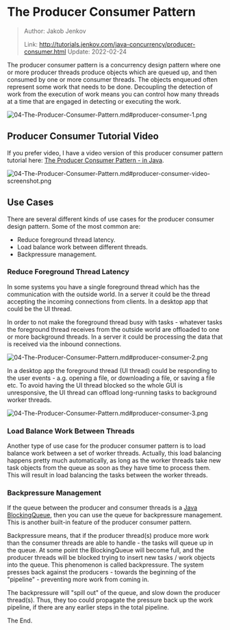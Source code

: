 # The Producer Consumer Pattern

> Author: Jakob Jenkov
>
> Link: http://tutorials.jenkov.com/java-concurrency/producer-consumer.html  Update: 2022-02-24

The producer consumer pattern is a concurrency design pattern where one or more producer threads produce objects which are queued up, and then consumed by one or more consumer threads. The objects enqueued often represent some work that needs to be done. Decoupling the detection of work from the execution of work means you can control how many threads at a time that are engaged in detecting or executing the work.

![04-The-Producer-Consumer-Pattern.md#producer-consumer-1.png](http://tutorials.jenkov.com/images/java-concurrency/producer-consumer-1.png)

## Producer Consumer Tutorial Video

If you prefer video, I have a video version of this producer consumer pattern tutorial here:
[The Producer Consumer Pattern - in Java](https://www.youtube.com/watch?v=tEwNXnAmc9c&list=PLL8woMHwr36EDxjUoCzboZjedsnhLP1j4&index=17).

![04-The-Producer-Consumer-Pattern.md#producer-consumer-video-screenshot.png](http://tutorials.jenkov.com/images/java-concurrency/producer-consumer-video-screenshot.png)

## Use Cases

There are several different kinds of use cases for the producer consumer design pattern. Some of the most common are:

- Reduce foreground thread latency.
- Load balance work between different threads.
- Backpressure management.

### Reduce Foreground Thread Latency

In some systems you have a single foreground thread which has the communication with the outside world. In a server it could be the thread accepting the incoming connections from clients. In a desktop app that could be the UI thread.

In order to not make the foreground thread busy with tasks - whatever tasks the foreground thread receives from the outside world are offloaded to one or more background threads. In a server it could be processing the data that is received via the inbound connections.

![04-The-Producer-Consumer-Pattern.md#producer-consumer-2.png](http://tutorials.jenkov.com/images/java-concurrency/producer-consumer-2.png)

In a desktop app the foreground thread (UI thread) could be responding to the user events - a.g. opening a file, or downloading a file, or saving a file etc. To avoid having the UI thread blocked so the whole GUI is unresponsive, the UI thread can offload long-running tasks to background worker threads.

![04-The-Producer-Consumer-Pattern.md#producer-consumer-3.png](http://tutorials.jenkov.com/images/java-concurrency/producer-consumer-3.png)

### Load Balance Work Between Threads
Another type of use case for the producer consumer pattern is to load balance work between a set of worker threads. Actually, this load balancing happens pretty much automatically, as long as the worker threads take new task objects from the queue as soon as they have time to process them. This will result in load balancing the tasks between the worker threads.

### Backpressure Management

If the queue between the producer and consumer threads is a [Java BlockingQueue](http://tutorials.jenkov.com/java-util-concurrent/blockingqueue.html), then you can use the queue for backpressure management. This is another built-in feature of the producer consumer pattern.

Backpressure means, that if the producer thread(s) produce more work than the consumer threads are able to handle - the tasks will queue up in the queue. At some point the BlockingQueue will become full, and the producer threads will be blocked trying to insert new tasks / work objects into the queue. This phenomenon is called backpressure. The system presses back against the producers - towards the beginning of the "pipeline" - preventing more work from coming in.

The backpressure will "spill out" of the queue, and slow down the producer thread(s). Thus, they too could propagate the pressure back up the work pipeline, if there are any earlier steps in the total pipeline.

The End.







